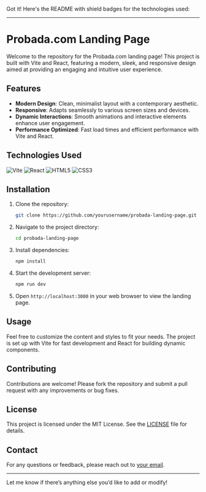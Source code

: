 Got it! Here's the README with shield badges for the technologies used:

---

# Probada.com Landing Page

Welcome to the repository for the Probada.com landing page! This project is built with Vite and React, featuring a modern, sleek, and responsive design aimed at providing an engaging and intuitive user experience.

## Features

- **Modern Design**: Clean, minimalist layout with a contemporary aesthetic.
- **Responsive**: Adapts seamlessly to various screen sizes and devices.
- **Dynamic Interactions**: Smooth animations and interactive elements enhance user engagement.
- **Performance Optimized**: Fast load times and efficient performance with Vite and React.

## Technologies Used

![Vite](https://img.shields.io/badge/Vite-646CFF?style=flat-square&logo=vite&logoColor=white) 
![React](https://img.shields.io/badge/React-61DAFB?style=flat-square&logo=react&logoColor=black) 
![HTML5](https://img.shields.io/badge/HTML5-E34F26?style=flat-square&logo=html5&logoColor=white) 
![CSS3](https://img.shields.io/badge/CSS3-1572B6?style=flat-square&logo=css3&logoColor=white) 

## Installation

1. Clone the repository:
   ```bash
   git clone https://github.com/yourusername/probada-landing-page.git
   ```
2. Navigate to the project directory:
   ```bash
   cd probada-landing-page
   ```
3. Install dependencies:
   ```bash
   npm install
   ```
4. Start the development server:
   ```bash
   npm run dev
   ```
5. Open `http://localhost:3000` in your web browser to view the landing page.

## Usage

Feel free to customize the content and styles to fit your needs. The project is set up with Vite for fast development and React for building dynamic components.

## Contributing

Contributions are welcome! Please fork the repository and submit a pull request with any improvements or bug fixes.

## License

This project is licensed under the MIT License. See the [LICENSE](LICENSE) file for details.

## Contact

For any questions or feedback, please reach out to [your email](mailto:your.email@example.com).

---

Let me know if there’s anything else you’d like to add or modify!
